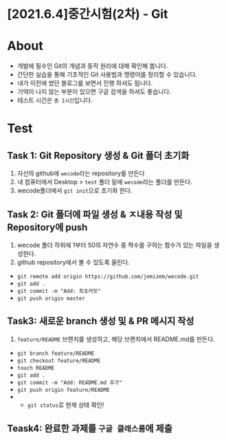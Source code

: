 # [2021.6.4]중간시험(2차) - Git

# About
- 개발에 필수인 Git의 개념과 동작 원리에 대해 확인해 봅니다.
- 간단한 실습을 통해 기초적인 Git 사용법과 명령어를 정리할 수 있습니다.
- 내가 이전에 썼던 블로그를 보면서 진행 하셔도 됩니다.
- 기억이 나지 않는 부분이 있으면 구글 검색을 하셔도 좋습니다.
- 테스트 시간은 `총 1시간`입니다.


# Test
## Task 1: Git Repository 생성 & Git 폴더 초기화
1. 자신의 github에 `wecode`라는 repository를 만든다
2. 내 컴퓨터에서 Desktop > `test` 폴더 밑에 `wecode`라는 폴더를 만든다.
3. wecode폴더에서 `git init`으로 초기화 한다.

## Task 2: Git 폴더에 파일 생성 & ㅈ내용 작성 및 Repository에 push
1. wecode 폴더 하위에 1부터 50의 자연수 중 짝수를 구하는 함수가 있는 파일을 생성한다.
2. github repository에서 볼 수 있도록 올린다.
- `git remote add origin https://github.com/jemizem/wecode.git`
- `git add .`
- `git commit -m "Add: 최초커밋"`
- `git push origin master`


## Task3: 새로운 branch 생성 및 & PR 메시지 작성
1. `feature/README` 브랜치를 생성하고, 해당 브랜치에서 README.md를 만든다.
- `git branch feature/README`
- `git checkout feature/README`
- `touch README`
- `git add .`
- `git commit -m "Add: README.md 추가"`
- `git push origin feature/README`
- * `git status`로 현재 상태 확인!


## Teask4: 완료한 과제를 `구글 클래스룸`에 제출

